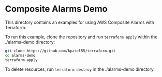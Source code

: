 # Composite Alarms Demo

This directory contains an examples for using AWS Composite Alarms with Terraform.

To run this example, clone the repository and run `terraform apply` within the ./alarms-demo directory:

```bash
git clone https://github.com/kpatel55/terraform.git
cd alarms-demo
terraform apply
```

To delete resources, run `terraform destroy` in the ./alarms-demo directory.
